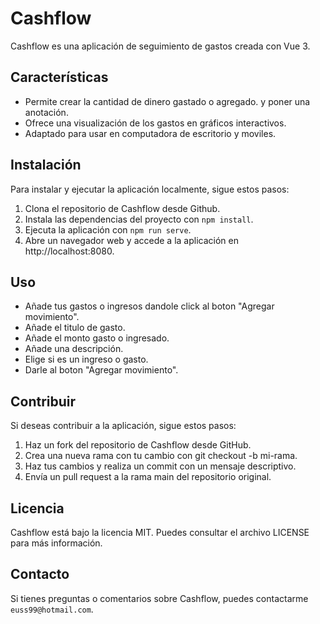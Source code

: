 # Cashflow

Cashflow es una aplicación de seguimiento de gastos creada con Vue 3.

## Características

- Permite crear la cantidad de dinero gastado o agregado. y poner una anotación.
- Ofrece una visualización de los gastos en gráficos interactivos.
- Adaptado para usar en computadora de escritorio y moviles.

## Instalación

Para instalar y ejecutar la aplicación localmente, sigue estos pasos:

1. Clona el repositorio de Cashflow desde Github.
2. Instala las dependencias del proyecto con `npm install`.
3. Ejecuta la aplicación con `npm run serve`.
4. Abre un navegador web y accede a la aplicación en http://localhost:8080.

## Uso

- Añade tus gastos o ingresos dandole click al boton "Agregar movimiento".
- Añade el titulo de gasto.
- Añade el monto gasto o ingresado.
- Añade una descripción.
- Elige si es un ingreso o gasto.
- Darle al boton "Agregar movimiento".

## Contribuir

Si deseas contribuir a la aplicación, sigue estos pasos:

1. Haz un fork del repositorio de Cashflow desde GitHub.
2. Crea una nueva rama con tu cambio con git checkout -b mi-rama.
3. Haz tus cambios y realiza un commit con un mensaje descriptivo.
4. Envía un pull request a la rama main del repositorio original.

## Licencia

Cashflow está bajo la licencia MIT. Puedes consultar el archivo LICENSE para más información.

## Contacto

Si tienes preguntas o comentarios sobre Cashflow, puedes contactarme `euss99@hotmail.com`.
